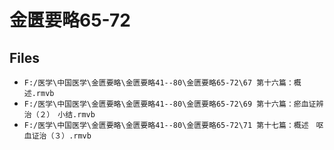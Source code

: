 # 金匮要略65-72

## Files

- `F:/医学\中国医学\金匮要略\金匮要略41--80\金匮要略65-72\67 第十六篇：概述.rmvb`
- `F:/医学\中国医学\金匮要略\金匮要略41--80\金匮要略65-72\69 第十六篇：瘀血证辨治（２）　小结.rmvb`
- `F:/医学\中国医学\金匮要略\金匮要略41--80\金匮要略65-72\71 第十七篇：概述　呕血证治（３）.rmvb`
